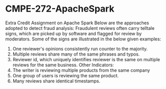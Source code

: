 # CMPE-272-ApacheSpark
Extra Credit Assignment on Apache Spark
Below are the approaches adopted to detect fraud analysis:
Fraudulent reviews often carry telltale signs, which are picked up by software and flagged for review by
moderators. Some of the signs are illustrated in the below given examples:
1. One reviewer's opinions consistently run counter to the majority.
2. Multiple reviews share many of the same phrases and typos.
3. Reviewer id, which uniquely identifies reviewer is the same on multiple reviews for the same business.
Other Indicators:
1. The writer is reviewing multiple products from the same company
2. One group of users is reviewing the same product.
3. Many reviews share identical timestamps.

